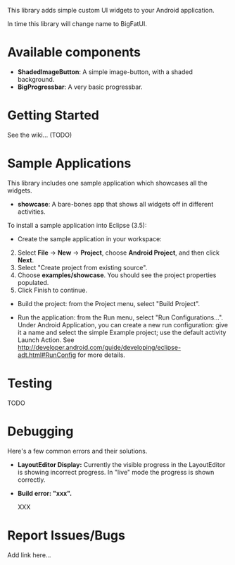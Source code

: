This library adds simple custom UI widgets to your Android application.

In time this library will change name to BigFatUI.

Available components
====================

* __ShadedImageButton__: A simple image-button, with a shaded background.
* __BigProgressbar__: A very basic progressbar.

Getting Started
===============

See the wiki... (TODO)

Sample Applications
===============

This library includes one sample application which showcases all the widgets.

* __showcase__: A bare-bones app that shows all widgets off in different activities.


To install a sample application into Eclipse (3.5):

* Create the sample application in your workspace:
2. Select __File__ -> __New__ -> __Project__, choose __Android Project__, and then click __Next__.
  3. Select "Create project from existing source".
  4. Choose __examples/showcase__. You should see the project properties populated.
  5. Click Finish to continue.

* Build the project: from the Project menu, select "Build Project".

* Run the application: from the Run menu, select "Run Configurations...".  Under Android Application, you can create a new run configuration: give it a name and select the simple Example project; use the default activity Launch Action.  See http://developer.android.com/guide/developing/eclipse-adt.html#RunConfig for more details.


Testing
===============

TODO

Debugging
==========

Here's a few common errors and their solutions.

* __LayoutEditor Display:__ Currently the visible progress in the LayoutEditor is showing incorrect progress. In "live" mode the progress is shown correctly.

* __Build error: "xxx".__

  XXX

Report Issues/Bugs
===============
Add link here...
